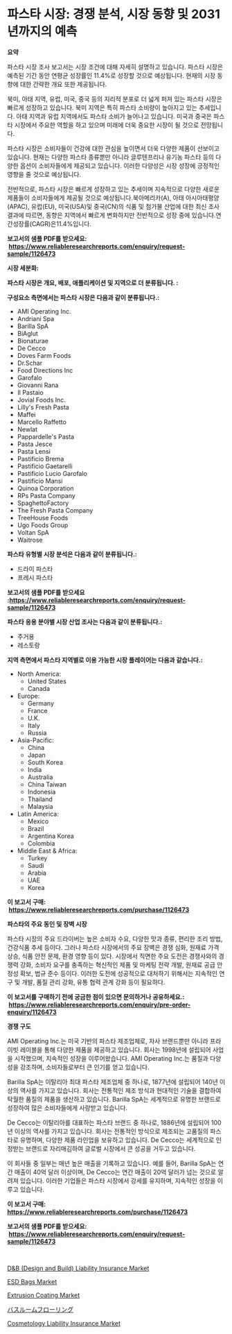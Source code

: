 <p><h1>파스타 시장: 경쟁 분석, 시장 동향 및 2031년까지의 예측</h1></p><p><strong>요약</strong></p>
<p><p>파스타 시장 조사 보고서는 시장 조건에 대해 자세히 설명하고 있습니다. 파스타 시장은 예측된 기간 동안 연평균 성장률인 11.4%로 성장할 것으로 예상됩니다. 현재의 시장 동향에 대한 간략한 개요 또한 제공됩니다.</p><p>북미, 아태 지역, 유럽, 미국, 중국 등의 지리적 분포로 더 넓게 퍼져 있는 파스타 시장은 빠르게 성장하고 있습니다. 북미 지역은 특히 파스타 소비량이 높아지고 있는 추세입니다. 아태 지역과 유럽 지역에서도 파스타 소비가 늘어나고 있습니다. 미국과 중국은 파스타 시장에서 주요한 역할을 하고 있으며 미래에 더욱 중요한 시장이 될 것으로 전망됩니다.</p><p>파스타 시장은 소비자들이 건강에 대한 관심을 높이면서 더욱 다양한 제품이 선보이고 있습니다. 현재는 다양한 파스타 종류뿐만 아니라 글루텐프리나 유기농 파스타 등의 다양한 옵션이 소비자들에게 제공되고 있습니다. 이러한 다양성은 시장 성장에 긍정적인 영향을 줄 것으로 예상됩니다.</p><p>전반적으로, 파스타 시장은 빠르게 성장하고 있는 추세이며 지속적으로 다양한 새로운 제품들이 소비자들에게 제공될 것으로 예상됩니다.북아메리카(A), 아태 아시아태평양 (APAC), 유럽(EU), 미국(USA)및 중국(CN)의 식품 및 첨가물 산업에 대한 최신 조사 결과에 따르면, 동향은 지역에서 빠르게 변화하지만 전반적으로 성장 중에 있습니다.연간성장률(CAGR)은11.4%입니다.</p></p>
<p><strong>보고서의 샘플 PDF를 받으세요: &nbsp;<a href="https://www.reliableresearchreports.com/enquiry/request-sample/1126473">https://www.reliableresearchreports.com/enquiry/request-sample/1126473</a></strong></p>
<p><strong>시장 세분화:</strong></p>
<p><strong> 파스타 시장은 개요, 배포, 애플리케이션 및 지역으로 더 분류됩니다. :</strong></p>
<p><strong>구성요소 측면에서는 파스타 시장은 다음과 같이 분류됩니다.:</strong></p>
<p><ul><li>AMI Operating Inc.</li><li>Andriani Spa</li><li>Barilla SpA</li><li>BiAglut</li><li>Bionaturae</li><li>De Cecco</li><li>Doves Farm Foods</li><li>Dr.Schar</li><li>Food Directions Inc</li><li>Garofalo</li><li>Giovanni Rana</li><li>Il Pastaio</li><li>Jovial Foods Inc.</li><li>Lilly's Fresh Pasta</li><li>Maffei</li><li>Marcello Raffetto</li><li>Newlat</li><li>Pappardelle's Pasta</li><li>Pasta Jesce</li><li>Pasta Lensi</li><li>Pastificio Brema</li><li>Pastificio Gaetarelli</li><li>Pastificio Lucio Garofalo</li><li>Pastificio Mansi</li><li>Quinoa Corporation</li><li>RPs Pasta Company</li><li>SpaghettoFactory</li><li>The Fresh Pasta Company</li><li>TreeHouse Foods</li><li>Ugo Foods Group</li><li>Voltan SpA</li><li>Waitrose</li></ul></p>
<p><strong> 파스타 유형별 시장 분석은 다음과 같이 분류됩니다.:</strong></p>
<p><ul><li>드라이 파스타</li><li>프레시 파스타</li></ul></p>
<p><strong>보고서의 샘플 PDF를 받으세요 :<a href="https://www.reliableresearchreports.com/enquiry/request-sample/1126473">https://www.reliableresearchreports.com/enquiry/request-sample/1126473</a></strong></p>
<p><strong> 파스타 응용 분야별 시장 산업 조사는 다음과 같이 분류됩니다.:</strong></p>
<p><ul><li>주거용</li><li>레스토랑</li></ul></p>
<p><strong>지역 측면에서 파스타 지역별로 이용 가능한 시장 플레이어는 다음과 같습니다.:</strong></p>
<p><ul>
    <li>
        North America:
        <ul>
            <li>United States</li>
            <li>Canada</li>
        </ul>
    </li>
    <li>
        Europe:
        <ul>
            <li>Germany</li>
            <li>France</li>
            <li>U.K.</li>
            <li>Italy</li>
            <li>Russia</li>
        </ul>
    </li>
    <li>
        Asia-Pacific:
        <ul>
            <li>China</li>
            <li>Japan</li>
            <li>South Korea</li>
            <li>India</li>
            <li>Australia</li>
            <li>China Taiwan</li>
            <li>Indonesia</li>
            <li>Thailand</li>
            <li>Malaysia</li>
        </ul>
    </li>
    <li>
        Latin America:
        <ul>
            <li>Mexico</li>
            <li>Brazil</li>
            <li>Argentina Korea</li>
            <li>Colombia</li>
        </ul>
    </li>
    <li>
        Middle East & Africa:
        <ul>
            <li>Turkey</li>
            <li>Saudi</li>
            <li>Arabia</li>
            <li>UAE</li>
            <li>Korea</li>
        </ul>
    </li>
    </ul></p>
<p><strong>이 보고서 구매: &nbsp;<a href="https://www.reliableresearchreports.com/purchase/1126473">https://www.reliableresearchreports.com/purchase/1126473</a></strong></p>
<p><strong>파스타의 주요 동인 및 장벽 시장</strong></p>
<p><p>파스타 시장의 주요 드라이버는 높은 소비자 수요, 다양한 맛과 종류, 편리한 조리 방법, 건강식품 추세 등이다. 그러나 파스타 시장에서의 주요 장벽은 경쟁 심화, 원재료 가격 상승, 식품 안전 문제, 환경 영향 등이 있다. 시장에서 직면한 주요 도전은 경쟁사와의 경쟁력 강화, 소비자 요구를 충족하는 혁신적인 제품 및 마케팅 전략 개발, 원재료 공급 안정성 확보, 법규 준수 등이다. 이러한 도전에 성공적으로 대처하기 위해서는 지속적인 연구 및 개발, 품질 관리 강화, 유통 협력 관계 강화 등이 필요하다.</p></p>
<p><strong>이 보고서를 구매하기 전에 궁금한 점이 있으면 문의하거나 공유하세요.: &nbsp;<a href="https://www.reliableresearchreports.com/enquiry/pre-order-enquiry/1126473">https://www.reliableresearchreports.com/enquiry/pre-order-enquiry/1126473</a></strong></p>
<p><strong>경쟁 구도</strong></p>
<p><p>AMI Operating Inc.는 미국 기반의 파스타 제조업체로, 자사 브랜드뿐만 아니라 프라이빗 레이블을 통해 다양한 제품을 제공하고 있습니다. 회사는 1998년에 설립되어 사업을 시작했으며, 지속적인 성장을 이루어왔습니다. AMI Operating Inc.는 품질과 다양성을 강조하며, 소비자들로부터 큰 인기를 얻고 있습니다.</p><p>Barilla SpA는 이탈리아 최대 파스타 제조업체 중 하나로, 1877년에 설립되어 140년 이상의 역사를 가지고 있습니다. 회사는 전통적인 제조 방식과 현대적인 기술을 결합하여 탁월한 품질의 제품을 생산하고 있습니다. Barilla SpA는 세계적으로 유명한 브랜드로 성장하여 많은 소비자들에게 사랑받고 있습니다.</p><p>De Cecco는 이탈리아를 대표하는 파스타 브랜드 중 하나로, 1886년에 설립되어 100년 이상의 역사를 가지고 있습니다. 회사는 전통적인 방식으로 제조되는 고품질의 파스타로 유명하며, 다양한 제품 라인업을 보유하고 있습니다. De Cecco는 세계적으로 인정받는 브랜드로 자리매김하여 글로벌 시장에서 큰 성공을 거두고 있습니다.</p><p>이 회사들 중 일부는 매년 높은 매출을 기록하고 있습니다. 예를 들어, Barilla SpA는 연간 매출이 40억 달러 이상이며, De Cecco는 연간 매출이 20억 달러가 넘는 것으로 알려져 있습니다. 이러한 기업들은 파스타 시장에서 강세를 유지하며, 지속적인 성장을 이루고 있습니다.</p></p>
<p><strong>이 보고서 구매: &nbsp; <a href="https://www.reliableresearchreports.com/purchase/1126473">https://www.reliableresearchreports.com/purchase/1126473</a></strong></p>
<p><strong>보고서의 샘플 PDF를 받으세요: &nbsp;<a href="https://www.reliableresearchreports.com/enquiry/request-sample/1126473">https://www.reliableresearchreports.com/enquiry/request-sample/1126473</a></strong><strong></strong></p>
<p>&nbsp;</p>
<p><p><a href="https://scarlet-rocket-c63.notion.site/Global-D-B-Design-and-Build-Liability-Insurance-Market-Size-and-Market-Trends-Insights-and-Projec-b08e595ff6814fcaa4ec188ab8fa83f0">D&B (Design and Build) Liability Insurance Market</a></p><p><a href="https://github.com/lylyparadise/Market-Research-Report-List-2/blob/main/esd-bags-market.md">ESD Bags Market</a></p><p><a href="https://github.com/GroverBarry/Market-Research-Report-List-4/blob/main/extrusion-coating-market.md">Extrusion Coating Market</a></p><p><a href="https://medium.com/@kaydenjohns1964/%E3%83%90%E3%82%B9%E3%83%AB%E3%83%BC%E3%83%A0%E3%83%95%E3%83%AD%E3%83%BC%E3%83%AA%E3%83%B3%E3%82%B0%E5%B8%82%E5%A0%B4-2031%E5%B9%B4%E3%81%BE%E3%81%A7%E3%81%AE%E6%88%90%E5%8A%9F%E3%81%97%E3%81%9F%E3%83%93%E3%82%B8%E3%83%8D%E3%82%B9%E6%88%A6%E7%95%A5%E3%81%AE%E9%8D%B5%E3%82%92%E4%BA%88%E6%B8%AC-f160f9cfa68c">バスルームフローリング</a></p><p><a href="https://fearless-okapi-6c8.notion.site/Cosmetology-Liability-Insurance-Market-Provides-a-Comprehensive-Analysis-Including-a-Macro-Overview--0e8be762d6ea42b5ad2d928426fb9242">Cosmetology Liability Insurance Market</a></p></p>